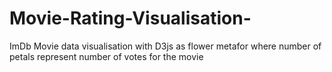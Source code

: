 # Movie-Rating-Visualisation-
ImDb Movie data visualisation with D3js as flower metafor where number of petals represent number of votes for the movie
